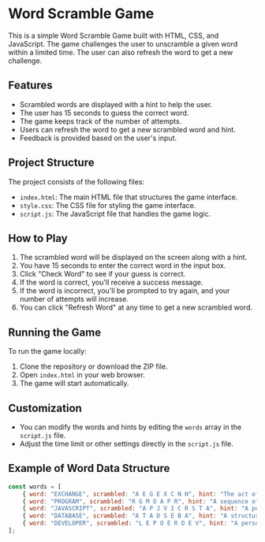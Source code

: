 # Word Scramble Game

This is a simple Word Scramble Game built with HTML, CSS, and JavaScript. The game challenges the user to unscramble a given word within a limited time. The user can also refresh the word to get a new challenge.

## Features

- Scrambled words are displayed with a hint to help the user.
- The user has 15 seconds to guess the correct word.
- The game keeps track of the number of attempts.
- Users can refresh the word to get a new scrambled word and hint.
- Feedback is provided based on the user's input.

## Project Structure

The project consists of the following files:

- `index.html`: The main HTML file that structures the game interface.
- `style.css`: The CSS file for styling the game interface.
- `script.js`: The JavaScript file that handles the game logic.

## How to Play

1. The scrambled word will be displayed on the screen along with a hint.
2. You have 15 seconds to enter the correct word in the input box.
3. Click "Check Word" to see if your guess is correct.
4. If the word is correct, you'll receive a success message.
5. If the word is incorrect, you'll be prompted to try again, and your number of attempts will increase.
6. You can click "Refresh Word" at any time to get a new scrambled word.

## Running the Game

To run the game locally:

1. Clone the repository or download the ZIP file.
2. Open `index.html` in your web browser.
3. The game will start automatically.

## Customization

- You can modify the words and hints by editing the `words` array in the `script.js` file.
- Adjust the time limit or other settings directly in the `script.js` file.

## Example of Word Data Structure

```javascript
const words = [
    { word: "EXCHANGE", scrambled: "A E G E X C N H", hint: "The act of trading" },
    { word: "PROGRAM", scrambled: "R G M O A P R", hint: "A sequence of instructions" },
    { word: "JAVASCRIPT", scrambled: "A P J V I C R S T A", hint: "A popular programming language" },
    { word: "DATABASE", scrambled: "A T A D S E B A", hint: "A structured set of data" },
    { word: "DEVELOPER", scrambled: "L E P O E R D E V", hint: "A person who writes code" }
];
